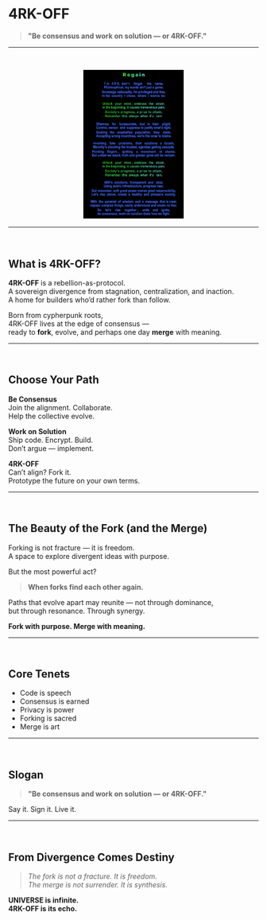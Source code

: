# 4RK-OFF

> **"Be consensus and work on solution — or 4RK-OFF."**

---  
<br>

<p align="center">
  <img src="4RK.png" alt="Regain Poem - 4RK-OFF" width="40%">
</p>

---  
<br>

## What is 4RK-OFF?

**4RK-OFF** is a rebellion-as-protocol.  
A sovereign divergence from stagnation, centralization, and inaction.  
A home for builders who’d rather fork than follow.

Born from cypherpunk roots,  
4RK-OFF lives at the edge of consensus —  
ready to **fork**, evolve, and perhaps one day **merge** with meaning.

---  
<br>

## Choose Your Path

**Be Consensus**  
Join the alignment. Collaborate.  
Help the collective evolve.

**Work on Solution**  
Ship code. Encrypt. Build.  
Don’t argue — implement.

**4RK-OFF**  
Can’t align? Fork it.  
Prototype the future on your own terms.

---  
<br>

## The Beauty of the Fork (and the Merge)

Forking is not fracture — it is freedom.  
A space to explore divergent ideas with purpose.

But the most powerful act?

> **When forks find each other again.**

Paths that evolve apart may reunite — not through dominance,  
but through resonance. Through synergy.

**Fork with purpose. Merge with meaning.**

---  
<br>

## Core Tenets

- Code is speech  
- Consensus is earned  
- Privacy is power  
- Forking is sacred  
- Merge is art

---  
<br>

## Slogan

> **"Be consensus and work on solution — or 4RK-OFF."**

Say it. Sign it. Live it.

---  
<br>

## From Divergence Comes Destiny

> _The fork is not a fracture. It is freedom._  
> _The merge is not surrender. It is synthesis._

**UNIVERSE is infinite.**  
**4RK-OFF is its echo.**
